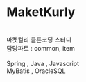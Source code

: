 # MaketKurly
</br>
마켓컬리 클론코딩 스터디</br> 
담당파트 : common, item</br>
</br>
Spring , Java , Javascript</br>
MyBatis , OracleSQL

